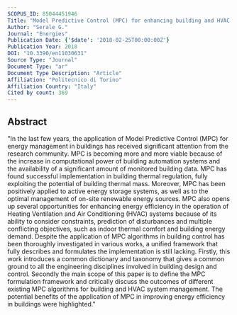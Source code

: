 ```yaml
---
SCOPUS_ID: 85044451946
Title: "Model Predictive Control (MPC) for enhancing building and HVAC system energy efficiency: Problem formulation, applications and opportunities"
Author: "Serale G."
Journal: "Energies"
Publication Date: {'$date': '2018-02-25T00:00:00Z'}
Publication Year: 2018
DOI: "10.3390/en11030631"
Source Type: "Journal"
Document Type: "ar"
Document Type Description: "Article"
Affiliation: "Politecnico di Torino"
Affiliation Country: "Italy"
Cited by count: 369
---
```


## Abstract
"In the last few years, the application of Model Predictive Control (MPC) for energy management in buildings has received significant attention from the research community. MPC is becoming more and more viable because of the increase in computational power of building automation systems and the availability of a significant amount of monitored building data. MPC has found successful implementation in building thermal regulation, fully exploiting the potential of building thermal mass. Moreover, MPC has been positively applied to active energy storage systems, as well as to the optimal management of on-site renewable energy sources. MPC also opens up several opportunities for enhancing energy efficiency in the operation of Heating Ventilation and Air Conditioning (HVAC) systems because of its ability to consider constraints, prediction of disturbances and multiple conflicting objectives, such as indoor thermal comfort and building energy demand. Despite the application of MPC algorithms in building control has been thoroughly investigated in various works, a unified framework that fully describes and formulates the implementation is still lacking. Firstly, this work introduces a common dictionary and taxonomy that gives a common ground to all the engineering disciplines involved in building design and control. Secondly the main scope of this paper is to define the MPC formulation framework and critically discuss the outcomes of different existing MPC algorithms for building and HVAC system management. The potential benefits of the application of MPC in improving energy efficiency in buildings were highlighted."
